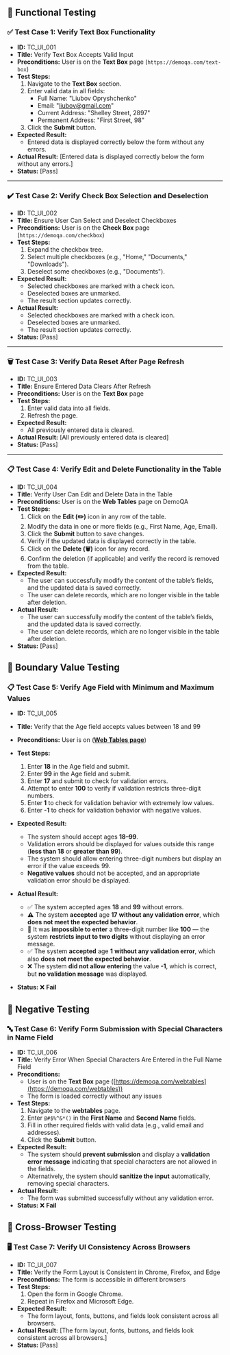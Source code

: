 ## 📝 **Functional Testing**

### ✅ **Test Case 1: Verify Text Box Functionality**
- **ID:** TC_UI_001  
- **Title:** Verify Text Box Accepts Valid Input  
- **Preconditions:** User is on the **Text Box** page (`https://demoqa.com/text-box`)  
- **Test Steps:**  
  1. Navigate to the **Text Box** section.  
  2. Enter valid data in all fields:  
     - Full Name: "Liubov Opryshchenko"  
     - Email: "liubov@gmail.com"  
     - Current Address: "Shelley Street, 2897"  
     - Permanent Address: "First Street, 98"  
  3. Click the **Submit** button.  
- **Expected Result:**  
  - Entered data is displayed correctly below the form without any errors.  
- **Actual Result:** [Entered data is displayed correctly below the form without any errors.]  
- **Status:** [Pass]  
---
### ✔️ **Test Case 2: Verify Check Box Selection and Deselection**
- **ID:** TC_UI_002  
- **Title:** Ensure User Can Select and Deselect Checkboxes  
- **Preconditions:** User is on the **Check Box** page (`https://demoqa.com/checkbox`)  
- **Test Steps:**  
  1. Expand the checkbox tree.  
  2. Select multiple checkboxes (e.g., "Home," "Documents," "Downloads").  
  3. Deselect some checkboxes (e.g., "Documents").  
- **Expected Result:**  
  - Selected checkboxes are marked with a check icon.  
  - Deselected boxes are unmarked.  
  - The result section updates correctly.  
- **Actual Result:**
  - Selected checkboxes are marked with a check icon.  
  - Deselected boxes are unmarked.  
  - The result section updates correctly.  
- **Status:** [Pass]  
---
### 🗑️ **Test Case 3: Verify Data Reset After Page Refresh**
- **ID:** TC_UI_003  
- **Title:** Ensure Entered Data Clears After Refresh  
- **Preconditions:** User is on the **Text Box** page  
- **Test Steps:**  
  1. Enter valid data into all fields.  
  2. Refresh the page.  
- **Expected Result:**  
  - All previously entered data is cleared.  
- **Actual Result:** [All previously entered data is cleared]  
- **Status:** [Pass]  
---
### 📋 **Test Case 4: Verify Edit and Delete Functionality in the Table**  
- **ID:** TC_UI_004  
- **Title:** Verify User Can Edit and Delete Data in the Table  
- **Preconditions:** User is on the **Web Tables** page on DemoQA  
- **Test Steps:**  
  1. Click on the **Edit (✏️)** icon in any row of the table.  
  2. Modify the data in one or more fields (e.g., First Name, Age, Email).  
  3. Click the **Submit** button to save changes.  
  4. Verify if the updated data is displayed correctly in the table.  
  5. Click on the **Delete (🗑️)** icon for any record.  
  6. Confirm the deletion (if applicable) and verify the record is removed from the table.  
- **Expected Result:**  
  - The user can successfully modify the content of the table’s fields, and the updated data is saved correctly.  
  - The user can delete records, which are no longer visible in the table after deletion.  
- **Actual Result:**  
  - The user can successfully modify the content of the table’s fields, and the updated data is saved correctly.  
  - The user can delete records, which are no longer visible in the table after deletion.  
- **Status:** [Pass]  

## 📝 **Boundary Value Testing**

### 📋 **Test Case 5: Verify Age Field with Minimum and Maximum Values**  
- **ID:** TC_UI_005  
- **Title:** Verify that the Age field accepts values between 18 and 99  
- **Preconditions:** User is on ([**Web Tables page**](https://demoqa.com/webtables))
 
- **Test Steps:**  
  1. Enter **18** in the Age field and submit.  
  2. Enter **99** in the Age field and submit.  
  3. Enter **17** and submit to check for validation errors.  
  4. Attempt to enter **100** to verify if validation restricts three-digit numbers.  
  5. Enter **1** to check for validation behavior with extremely low values.  
  6. Enter **-1** to check for validation behavior with negative values.  
- **Expected Result:**  
  - The system should accept ages **18–99**.  
  - Validation errors should be displayed for values outside this range (**less than 18** or **greater than 99**).  
  - The system should allow entering three-digit numbers but display an error if the value exceeds 99.  
  - **Negative values** should not be accepted, and an appropriate validation error should be displayed.  
- **Actual Result:**  
  - ✅ The system accepted ages **18** and **99** without errors.  
  - ⚠️ The system **accepted** age **17** **without any validation error**, which **does not meet the expected behavior**.  
  - 🚫 It was **impossible to enter** a three-digit number like **100** — the system **restricts input to two digits** without displaying an error message.  
  - ✅ The system **accepted** age **1** **without any validation error**, which also **does not meet the expected behavior**.  
  - ❌ The system **did not allow entering** the value **-1**, which is correct, but **no validation message** was displayed.  
- **Status:** ❌ **Fail**  

## 📝 **Negative Testing**

### 🔤 **Test Case 6: Verify Form Submission with Special Characters in Name Field**  
- **ID:** TC_UI_006  
- **Title:** Verify Error When Special Characters Are Entered in the Full Name Field  
- **Preconditions:**  
  - User is on the **Text Box** page ([https://demoqa.com/webtables](https://demoqa.com/webtables))  
  - The form is loaded correctly without any issues  
- **Test Steps:**  
  1. Navigate to the **webtables** page.  
  2. Enter `@#$%^&*()` in the **First Name** and **Second Name** fields.  
  3. Fill in other required fields with valid data (e.g., valid email and addresses).  
  4. Click the **Submit** button.  
- **Expected Result:**  
  - The system should **prevent submission** and display a **validation error message** indicating that special characters are not allowed in the fields.  
  - Alternatively, the system should **sanitize the input** automatically, removing special characters.  
- **Actual Result:**  
  - The form was submitted successfully without any validation error.  
- **Status:** ❌ **Fail**  

## 📝 **Cross-Browser Testing**

### 🖥️ **Test Case 7: Verify UI Consistency Across Browsers**  
- **ID:** TC_UI_007  
- **Title:** Verify the Form Layout is Consistent in Chrome, Firefox, and Edge  
- **Preconditions:** The form is accessible in different browsers  
- **Test Steps:**  
  1. Open the form in Google Chrome.  
  2. Repeat in Firefox and Microsoft Edge.  
- **Expected Result:**  
  - The form layout, fonts, buttons, and fields look consistent across all browsers.  
- **Actual Result:** [The form layout, fonts, buttons, and fields look consistent across all browsers.]  
- **Status:** [Pass]  

